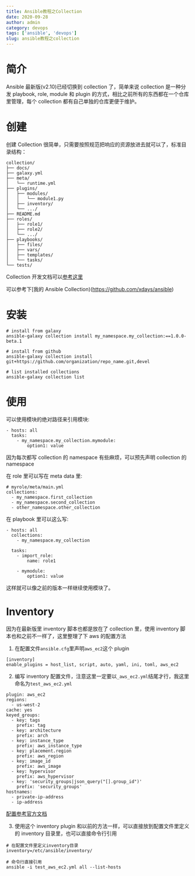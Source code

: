 ```yaml
---
title: Ansible教程之Collection
date: 2020-09-28
author: admin
category: devops
tags: ['ansible', 'devops']
slug: ansible教程之collection
---
```


# 简介

Ansible 最新版(v2.10)已经切换到 collection 了，简单来说 collection 是一种分发 playbook, role, module 和 plugin 的方式，相比之前所有的东西都在一个仓库里管理，每个 collection 都有自己单独的仓库更便于维护。

# 创建

创建 Collection 很简单，只需要按照规范把响应的资源放进去就可以了，标准目录结构：

```
collection/
├── docs/
├── galaxy.yml
├── meta/
│   └── runtime.yml
├── plugins/
│   ├── modules/
│   │   └── module1.py
│   ├── inventory/
│   └── .../
├── README.md
├── roles/
│   ├── role1/
│   ├── role2/
│   └── .../
├── playbooks/
│   ├── files/
│   ├── vars/
│   ├── templates/
│   └── tasks/
└── tests/
```

Collection 开发文档可以[参考这里](https://docs.ansible.com/ansible/latest/dev_guide/developing_collections.html)

可以参考下[我的 Ansible Collection)(https://github.com/xdays/ansible)

# 安装

```
# install from galaxy
ansible-galaxy collection install my_namespace.my_collection:==1.0.0-beta.1

# install from github
ansible-galaxy collection install git+https://github.com/organization/repo_name.git,devel

# list installed collections
ansible-galaxy collection list
```

# 使用

可以使用模块的绝对路径来引用模块:

```
- hosts: all
  tasks:
    - my_namespace.my_collection.mymodule:
        option1: value
```

因为每次都写 collection 的 namespace 有些麻烦，可以预先声明 collection 的 namespace

在 role 里可以写在 meta data 里:

```
# myrole/meta/main.yml
collections:
  - my_namespace.first_collection
  - my_namespace.second_collection
  - other_namespace.other_collection
```

在 playbook 里可以这么写:

```
- hosts: all
  collections:
    - my_namespace.my_collection

  tasks:
    - import_role:
        name: role1

    - mymodule:
        option1: value
```

这样就可以像之前的版本一样继续使用模块了。

# Inventory

因为在最新版里 inventory 脚本也都是放在了 collection 里，使用 inventory 脚本也和之前不一样了，这里整理了下 aws 的配置方法

1. 在配置文件`ansible.cfg`里声明`aws_ec2`这个 plugin

```
[inventory]
enable_plugins = host_list, script, auto, yaml, ini, toml, aws_ec2
```

2. 编写 inventory 配置文件，注意这里一定要以`_aws_ec2.yml`结尾才行，我这里命名为`test_aws_ec2.yml`

```
plugin: aws_ec2
regions:
  - us-west-2
cache: yes
keyed_groups:
  - key: tags
    prefix: tag
  - key: architecture
    prefix: arch
  - key: instance_type
    prefix: aws_instance_type
  - key: placement.region
    prefix: aws_region
  - key: image_id
    prefix: aws_image
  - key: hypervisor
    prefix: aws_hypervisor
  - key: 'security_groups|json_query("[].group_id")'
    prefix: 'security_groups'
hostnames:
  - private-ip-address
  - ip-address
```

[配置参考官方文档](https://docs.ansible.com/ansible/latest/collections/amazon/aws/aws_ec2_inventory.html)

3. 使用这个 inventory plugin 和以前的方法一样，可以直接放到配置文件里定义的 inventory 目录里，也可以直接命令行引用

```
# 在配置文件里定义inventory目录
inventory=/etc/ansible/inventory/

# 命令行直接引用
ansible -i test_aws_ec2.yml all --list-hosts
```
